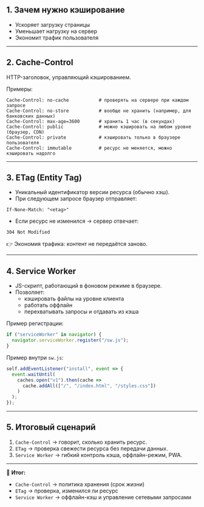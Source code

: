 ## 1. Зачем нужно кэширование
- Ускоряет загрузку страницы  
- Уменьшает нагрузку на сервер  
- Экономит трафик пользователя  

---

## 2. Cache-Control
HTTP-заголовок, управляющий кэшированием.  

Примеры:
```http
Cache-Control: no-cache           # проверять на сервере при каждом запросе
Cache-Control: no-store           # вообще не хранить (например, для банковских данных)
Cache-Control: max-age=3600       # хранить 1 час (в секундах)
Cache-Control: public             # можно кэшировать на любом уровне (браузер, CDN)
Cache-Control: private            # кэшировать только в браузере пользователя
Cache-Control: immutable          # ресурс не меняется, можно кэшировать надолго
```

---

## 3. ETag (Entity Tag)

- Уникальный идентификатор версии ресурса (обычно хэш).
- При следующем запросе браузер отправляет:

```http
If-None-Match: "<etag>"
```

- Если ресурс не изменился → сервер отвечает:

```http
304 Not Modified
```

👉 Экономия трафика: контент не передаётся заново.

---

## 4. Service Worker

- JS-скрипт, работающий в фоновом режиме в браузере.
- Позволяет:
    - кэшировать файлы на уровне клиента
    - работать оффлайн
    - перехватывать запросы и отдавать из кэша

Пример регистрации:

```ts
if ("serviceWorker" in navigator) {
  navigator.serviceWorker.register("/sw.js");
}
```

Пример внутри `sw.js`:

```ts
self.addEventListener("install", event => {
  event.waitUntil(
    caches.open("v1").then(cache => 
      cache.addAll(["/", "/index.html", "/styles.css"])
    )
  );
});
```

---

## 5. Итоговый сценарий

1. `Cache-Control` → говорит, сколько хранить ресурс.
2. `ETag` → проверка свежести ресурса без передачи данных.
3. `Service Worker` → гибкий контроль кэша, оффлайн-режим, PWA.

---

🔑 **Итог:**
- `Cache-Control` → политика хранения (срок жизни)
- `ETag` → проверка, изменился ли ресурс
- `Service Worker` → оффлайн-кэш и управление сетевыми запросами
